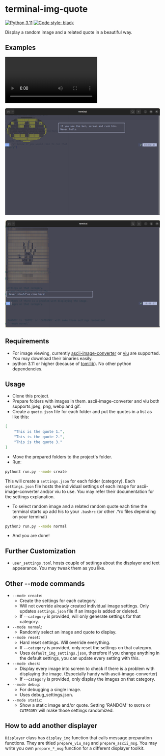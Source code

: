 # terminal-img-quote
[![Python 3.11](https://img.shields.io/badge/python-3.11+-blue.svg)](https://www.python.org/downloads/release/)
[![Code style: black](https://img.shields.io/badge/code%20style-black-000000.svg)](https://github.com/psf/black)

Display a random image and a related quote in a beautiful way. 

## Examples
![Example Video](imgs/ex_video.mp4)

![Example Image 1](imgs/ex_1.png)

![Example Image 2](imgs/ex_2.png)

## Requirements
* For image viewing, currently [ascii-image-converter](https://github.com/TheZoraiz/ascii-image-converter/issues?q=is%3Aissue%20state%3Aclosed%20terminal) or [viu](https://github.com/atanunq/viu) are supported. You may download their binaries easily. 
* python 3.11 or higher (because of [tomllib](https://docs.python.org/3/library/tomllib.html)). No other python dependencies.


## Usage
* Clone this project.
* Prepare folders with images in them. ascii-image-converter and viu both supports jpeg, png, webp and gif.
* Create a `quote.json` file for each folder and put the quotes in a list as like this:

```json
[
    "This is the quote 1.",
    "This is the quote 2.",
    "This is the quote 3."
]
```

* Move the prepared folders to the project's folder.
* Run:

```bash
python3 run.py --mode create
```

This will create a `settings.json` for each folder (category). Each `settings.json` file hosts the individual settings of each image for ascii-image-converter and/or viu to use. You may refer their documentation for the settings explanation.

* To select random image and a related random quote each time the terminal starts up add his to your `.bashrc` (or other .*rc files depending on your terminal)

```bash
python3 run.py --mode normal
```

* And you are done!

## Further Customization
* `user_settings.toml` hosts couple of settings about the displayer and text appearance. You may tweak them as you like.


## Other --mode commands
* `--mode create`:
    * Create the settings for each category.
    * Will not override already created individual image settings. Only updates `settings.json` file if an image is added or deleted.
    * If `--category` is provided, will only generate settings for that category.
* `--mode normal`:
    * Randomly select an image and quote to display.
* `--mode reset`:
    * Hard reset settings. Will override everything.
    * If `--category` is provided, only reset the settings on that category.
    * Uses `default_img_settings.json`, therefore if you change anything in the default settings, you can update every setting with this.
* `--mode check`:
    * Display every image into screen to check if there is a problem with displaying the image. (Especially handy with ascii-image-converter)
    * If `--category` is provided, only display the images on that category.
* `--mode debug`:
    * For debugging a single image.
    * Uses debug_settings.json.
* `--mode static`:
    * Show a static image and/or quote. Setting 'RANDOM' to `QUOTE` or `CATEGORY` will make those settings randomized.


## How to add another displayer
`Displayer` class has `display_img` function that calls message preparation functions. They are titled `prepare_viu_msg` and `prepare_ascii_msg`. You may write you own `prepare_*_msg` function for a different displayer toolkit.

